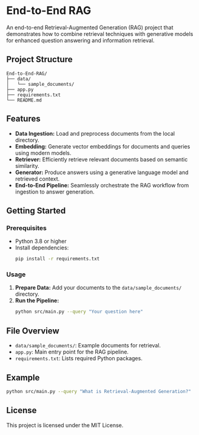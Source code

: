 # End-to-End RAG

An end-to-end Retrieval-Augmented Generation (RAG) project that demonstrates how to combine retrieval techniques with generative models for enhanced question answering and information retrieval.

## Project Structure

```
End-to-End-RAG/
├── data/
│   └── sample_documents/
├── app.py
├── requirements.txt
└── README.md
```

## Features

- **Data Ingestion:** Load and preprocess documents from the local directory.
- **Embedding:** Generate vector embeddings for documents and queries using modern models.
- **Retriever:** Efficiently retrieve relevant documents based on semantic similarity.
- **Generator:** Produce answers using a generative language model and retrieved context.
- **End-to-End Pipeline:** Seamlessly orchestrate the RAG workflow from ingestion to answer generation.

## Getting Started

### Prerequisites

- Python 3.8 or higher
- Install dependencies:
    ```bash
    pip install -r requirements.txt
    ```

### Usage

1. **Prepare Data:** Add your documents to the `data/sample_documents/` directory.
2. **Run the Pipeline:**
    ```bash
    python src/main.py --query "Your question here"
    ```

## File Overview

- `data/sample_documents/`: Example documents for retrieval.
- `app.py`: Main entry point for the RAG pipeline.
- `requirements.txt`: Lists required Python packages.

## Example

```bash
python src/main.py --query "What is Retrieval-Augmented Generation?"
```

## License

This project is licensed under the MIT License.
